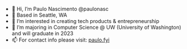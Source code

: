 - 👋 Hi, I’m Paulo Nascimento @paulonasc
- 📍 Based in Seattle, WA
- 👀 I’m interested in creating tech products & entrepreneurship
- 🌱 I’m majoring in Computer Science @ UW (University of Washington) and will graduate in 2023
- 📫 For contact info please visit: [paulo.fyi](https://www.paulo.fyi)

<!---
paulonasc/paulonasc is a ✨ special ✨ repository because its `README.md` (this file) appears on your GitHub profile.
You can click the Preview link to take a look at your changes.
--->
